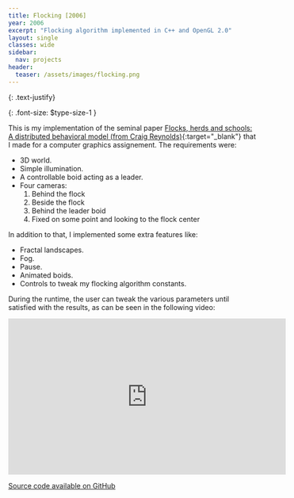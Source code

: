 ```yaml
---
title: Flocking [2006]
year: 2006
excerpt: "Flocking algorithm implemented in C++ and OpenGL 2.0"
layout: single
classes: wide
sidebar:
  nav: projects
header:
  teaser: /assets/images/flocking.png
---
```


{: .text-justify}

{: .font-size: $type-size-1 }

This is my implementation of the seminal paper [Flocks, herds and schools: A distributed behavioral model (from Craig Reynolds)](https://dl.acm.org/doi/10.1145/37401.37406){:target="_blank"} that I made for a computer graphics assignement. The requirements were:
- 3D world.
- Simple illumination.
- A controllable boid acting as a leader.
- Four cameras:
  1. Behind the flock
  2. Beside the flock
  3. Behind the leader boid
  4. Fixed on some point and looking to the flock center
  
In addition to that, I implemented some extra features like: 
- Fractal landscapes.
- Fog.
- Pause.
- Animated boids.
- Controls to tweak my flocking algorithm constants.

During the runtime, the user can tweak the various parameters until satisfied with the results, as can be seen in the following video:

<iframe iframe width="560" height="315" src="https://www.youtube.com/embed/9_JgACAmQ6A" frameborder="0"></iframe>

<br />

<a href="https://github.com/carluciosk8/flocking" target="_blank" title="Source code on GitHub"><i class="fab fa-fw fa-github"></i>Source code available on GitHub</a>
